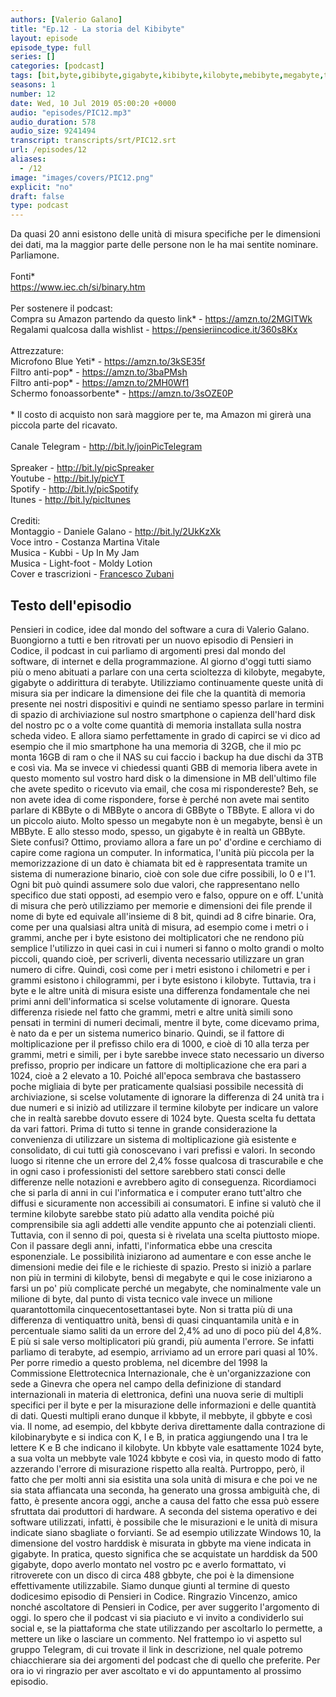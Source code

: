 ```yaml
---
authors: [Valerio Galano]
title: "Ep.12 - La storia del Kibibyte"
layout: episode
episode_type: full
series: []
categories: [podcast]
tags: [bit,byte,gibibyte,gigabyte,kibibyte,kilobyte,mebibyte,megabyte,tebibyte,terabyte]
seasons: 1
number: 12
date: Wed, 10 Jul 2019 05:00:20 +0000
audio: "episodes/PIC12.mp3"
audio_duration: 578
audio_size: 9241494
transcript: transcripts/srt/PIC12.srt
url: /episodes/12
aliases: 
  - /12
image: "images/covers/PIC12.png"
explicit: "no"
draft: false
type: podcast
---
```

Da quasi 20 anni esistono delle unità di misura specifiche per le dimensioni dei dati, ma la maggior parte delle persone non le ha mai sentite nominare. Parliamone.<br /><br />Fonti*<br /><a href="https://www.iec.ch/si/binary.htm" rel="noopener">https://www.iec.ch/si/binary.htm</a><br /><br />Per sostenere il podcast:<br />Compra su Amazon partendo da questo link* - <a href="https://amzn.to/2MGITWk" rel="noopener">https://amzn.to/2MGITWk</a>  <br />Regalami qualcosa dalla wishlist - <a href="https://pensieriincodice.it/360s8Kx" rel="noopener">https://pensieriincodice.it/360s8Kx</a><br /><br />Attrezzature:<br />Microfono Blue Yeti* - <a href="https://amzn.to/3kSE35f" rel="noopener">https://amzn.to/3kSE35f</a>  <br />Filtro anti-pop* - <a href="https://amzn.to/3baPMsh" rel="noopener">https://amzn.to/3baPMsh</a>  <br />Filtro anti-pop* - <a href="https://amzn.to/2MH0Wf1" rel="noopener">https://amzn.to/2MH0Wf1</a>  <br />Schermo fonoassorbente* - <a href="https://amzn.to/3sOZE0P" rel="noopener">https://amzn.to/3sOZE0P</a>  <br /><br />* Il costo di acquisto non sarà maggiore per te, ma Amazon mi girerà una piccola parte del ricavato. <br /><br />Canale Telegram - <a href="http://bit.ly/joinPicTelegram" rel="noopener">http://bit.ly/joinPicTelegram</a> <br /><br />Spreaker - <a href="http://bit.ly/picSpreaker" rel="noopener">http://bit.ly/picSpreaker</a> <br />Youtube - <a href="http://bit.ly/picYT" rel="noopener">http://bit.ly/picYT</a> <br />Spotify - <a href="http://bit.ly/picSpotify" rel="noopener">http://bit.ly/picSpotify</a> <br />Itunes - <a href="http://bit.ly/picItunes" rel="noopener">http://bit.ly/picItunes</a> <br /><br />Crediti:<br />Montaggio - Daniele Galano - <a href="http://bit.ly/2UkKzXk" rel="noopener">http://bit.ly/2UkKzXk</a> <br />Voce intro - Costanza Martina Vitale<br />Musica - Kubbi - Up In My Jam<br />Musica - Light-foot - Moldy Lotion<br />Cover e trascrizioni - <a href="https://it.linkedin.com/in/francesco-zubani-5957081a6" rel="noopener">Francesco Zubani</a>

<!-- more -->

## Testo dell'episodio

Pensieri in codice, idee dal mondo del software a cura di Valerio Galano.
Buongiorno a tutti e ben ritrovati per un nuovo episodio di Pensieri in Codice, il podcast
in cui parliamo di argomenti presi dal mondo del software, di internet e della programmazione.
Al giorno d'oggi tutti siamo più o meno abituati a parlare con una certa scioltezza di kilobyte, megabyte, gigabyte o addirittura di terabyte.
Utilizziamo continuamente queste unità di misura sia per indicare la dimensione dei file che la quantità di memoria presente nei nostri dispositivi
e quindi ne sentiamo spesso parlare in termini di spazio di archiviazione sul nostro smartphone o capienza dell'hard disk del nostro pc
o a volte come quantità di memoria installata sulla nostra scheda video.
E allora siamo perfettamente in grado di capirci se vi dico ad esempio che il mio smartphone ha una memoria di 32GB,
che il mio pc monta 16GB di ram o che il NAS su cui faccio i backup ha due dischi da 3TB e così via.
Ma se invece vi chiedessi quanti GBB di memoria libera avete in questo momento sul vostro hard disk
o la dimensione in MB dell'ultimo file che avete spedito o ricevuto via email, che cosa mi rispondereste?
Beh, se non avete idea di come rispondere, forse è perché non avete mai sentito parlare di KBByte o di MBByte
o ancora di GBByte o TBByte.
E allora vi do un piccolo aiuto.
Molto spesso un megabyte non è un megabyte, bensì è un MBByte.
E allo stesso modo, spesso, un gigabyte è in realtà un GBByte.
Siete confusi?
Ottimo, proviamo allora a fare un po' d'ordine e cerchiamo di capire come ragiona un computer.
In informatica, l'unità più piccola per la memorizzazione di un dato è chiamata bit
ed è rappresentata tramite un sistema di numerazione binario, cioè con sole due cifre possibili, lo 0 e l'1.
Ogni bit può quindi assumere solo due valori, che rappresentano nello specifico due stati opposti,
ad esempio vero e falso, oppure on e off.
L'unità di misura che però utilizziamo per memorie e dimensioni dei file
prende il nome di byte ed equivale all'insieme di 8 bit, quindi ad 8 cifre binarie.
Ora, come per una qualsiasi altra unità di misura, ad esempio come i metri o i grammi,
anche per i byte esistono dei moltiplicatori che ne rendono più semplice l'utilizzo
in quei casi in cui i numeri si fanno o molto grandi o molto piccoli,
quando cioè, per scriverli, diventa necessario utilizzare un gran numero di cifre.
Quindi, così come per i metri esistono i chilometri e per i grammi esistono i chilogrammi,
per i byte esistono i kilobyte.
Tuttavia, tra i byte e le altre unità di misura esiste una differenza fondamentale
che nei primi anni dell'informatica si scelse volutamente di ignorare.
Questa differenza risiede nel fatto che grammi, metri e altre unità simili
sono pensati in termini di numeri decimali, mentre il byte, come dicevamo prima,
è nato da e per un sistema numerico binario.
Quindi, se il fattore di moltiplicazione per il prefisso chilo era di 1000,
e cioè di 10 alla terza per grammi, metri e simili,
per i byte sarebbe invece stato necessario un diverso prefisso,
proprio per indicare un fattore di moltiplicazione che era pari a 1024,
cioè a 2 elevato a 10.
Poiché all'epoca sembrava che bastassero poche migliaia di byte
per praticamente qualsiasi possibile necessità di archiviazione,
si scelse volutamente di ignorare la differenza di 24 unità tra i due numeri
e si iniziò ad utilizzare il termine kilobyte
per indicare un valore che in realtà sarebbe dovuto essere di 1024 byte.
Questa scelta fu dettata da vari fattori.
Prima di tutto si tenne in grande considerazione
la convenienza di utilizzare un sistema di moltiplicazione già esistente e consolidato,
di cui tutti già conoscevano i vari prefissi e valori.
In secondo luogo si ritenne che un errore del 2,4% fosse qualcosa di trascurabile
e che in ogni caso i professionisti del settore sarebbero stati consci delle differenze
nelle notazioni e avrebbero agito di conseguenza.
Ricordiamoci che si parla di anni in cui l'informatica e i computer
erano tutt'altro che diffusi e sicuramente non accessibili ai consumatori.
E infine si valutò che il termine kilobyte sarebbe stato più adatto alla vendita
poiché più comprensibile sia agli addetti alle vendite appunto che ai potenziali clienti.
Tuttavia, con il senno di poi, questa si è rivelata una scelta piuttosto miope.
Con il passare degli anni, infatti, l'informatica ebbe una crescita esponenziale.
Le possibilità iniziarono ad aumentare e con esse anche le dimensioni medie dei file
e le richieste di spazio.
Presto si iniziò a parlare non più in termini di kilobyte, bensì di megabyte
e qui le cose iniziarono a farsi un po' più complicate
perché un megabyte, che nominalmente vale un milione di byte,
dal punto di vista tecnico vale invece un milione quarantottomila cinquecentosettantasei byte.
Non si tratta più di una differenza di ventiquattro unità, bensì di quasi cinquantamila unità
e in percentuale siamo saliti da un errore del 2,4% ad uno di poco più del 4,8%.
E più si sale verso moltiplicatori più grandi, più aumenta l'errore.
Se infatti parliamo di terabyte, ad esempio, arriviamo ad un errore pari quasi al 10%.
Per porre rimedio a questo problema, nel dicembre del 1998
la Commissione Elettrotecnica Internazionale, che è un'organizzazione con sede a Ginevra
che opera nel campo della definizione di standard internazionali in materia di elettronica,
definì una nuova serie di multipli specifici per il byte
e per la misurazione delle informazioni e delle quantità di dati.
Questi multipli erano dunque il kbbyte, il mebbyte, il gbbyte e così via.
Il nome, ad esempio, del kbbyte deriva direttamente dalla contrazione di kilobinarybyte
e si indica con K, I e B, in pratica aggiungendo una I tra le lettere K e B che indicano il kilobyte.
Un kbbyte vale esattamente 1024 byte, a sua volta un mebbyte vale 1024 kbbyte e così via,
in questo modo di fatto azzerando l'errore di misurazione rispetto alla realtà.
Purtroppo, però, il fatto che per molti anni sia esistita una sola unità di misura
e che poi ve ne sia stata affiancata una seconda, ha generato una grossa ambiguità
che, di fatto, è presente ancora oggi, anche a causa del fatto che essa può essere sfruttata dai produttori di hardware.
A seconda del sistema operativo e dei software utilizzati, infatti,
è possibile che le misurazioni e le unità di misura indicate siano sbagliate o forvianti.
Se ad esempio utilizzate Windows 10, la dimensione del vostro harddisk è misurata in gbbyte ma viene indicata in gigabyte.
In pratica, questo significa che se acquistate un harddisk da 500 gigabyte,
dopo averlo montato nel vostro pc e averlo formattato, vi ritroverete con un disco di circa 488 gbbyte,
che poi è la dimensione effettivamente utilizzabile.
Siamo dunque giunti al termine di questo dodicesimo episodio di Pensieri in Codice.
Ringrazio Vincenzo, amico nonché ascoltatore di Pensieri in Codice, per aver suggerito l'argomento di oggi.
Io spero che il podcast vi sia piaciuto e vi invito a condividerlo sui social
e, se la piattaforma che state utilizzando per ascoltarlo lo permette, a mettere un like o lasciare un commento.
Nel frattempo io vi aspetto sul gruppo Telegram, di cui trovate il link in descrizione,
nel quale potremo chiacchierare sia dei argomenti del podcast che di quello che preferite.
Per ora io vi ringrazio per aver ascoltato e vi do appuntamento al prossimo episodio.

